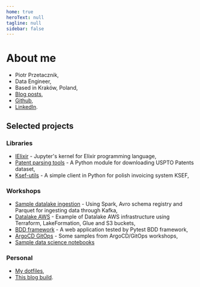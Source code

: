 ```yaml
---
home: true
heroText: null
tagline: null
sidebar: false
---
```


# About me

* Piotr Przetacznik,
* Data Engineer,
* Based in Kraków, Poland,
* [Blog posts](post/),
* [Github](https://github.com/pprzetacznik),
* [LinkedIn](https://www.linkedin.com/in/pprzetacznik/).

## Selected projects

### Libraries

* [IElixir](https://github.com/pprzetacznik/IElixir) - Jupyter's kernel for Elixir programming language,
* [Patent parsing tools](https://github.com/pprzetacznik/patent-parsing-tools) - A Python module for downloading USPTO Patents dataset,
* [Ksef-utils](https://github.com/pprzetacznik/ksef-utils) - A simple client in Python for polish invoicing system KSEF,

### Workshops

* [Sample datalake ingestion](https://github.com/pprzetacznik/datalake) - Using Spark, Avro schema registry and Parquet for ingesting data through Kafka,
* [Datalake AWS](https://github.com/pprzetacznik/datalake-aws) - Example of Datalake AWS infrastructure using Terraform, LakeFormation, Glue and S3 buckets,
* [BDD framework](https://github.com/pprzetacznik/bdd-test-framework) - A web application tested by Pytest BDD framework,
* [ArgoCD GitOps](https://github.com/pprzetacznik/argocd-gitops) - Some samples from ArgoCD/GitOps workshops,
* [Sample data science notebooks](https://github.com/pprzetacznik/data-science-notebooks)

### Personal 

* [My dotfiles](https://github.com/pprzetacznik/dotfiles),
* [This blog build](https://github.com/pprzetacznik/pprzetacznik.github.io-dev).
